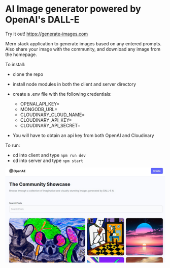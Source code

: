 # AI Image generator powered by OpenAI's DALL-E

Try it out! https://generate-images.com

Mern stack application to generate images based on any entered prompts. Also share your image with the community, and download any image from the homepage.

To install:
  - clone the repo
  - install node modules in both the client and server directory
  - create a .env file with the following credentials: 
  
    -  OPENAI_API_KEY=
    -  MONGODB_URL=
    -  CLOUDINARY_CLOUD_NAME=
    -  CLOUDINARY_API_KEY=
    -  CLOUDINARY_API_SECRET=
  - You will have to obtain an api key from both OpenAI and Cloudinary
  
  To run:
   - cd into client and type `npm run dev`
   - cd into server and type `npm start`
   
   ![image generator](client/public/dalle.jpg)

  
